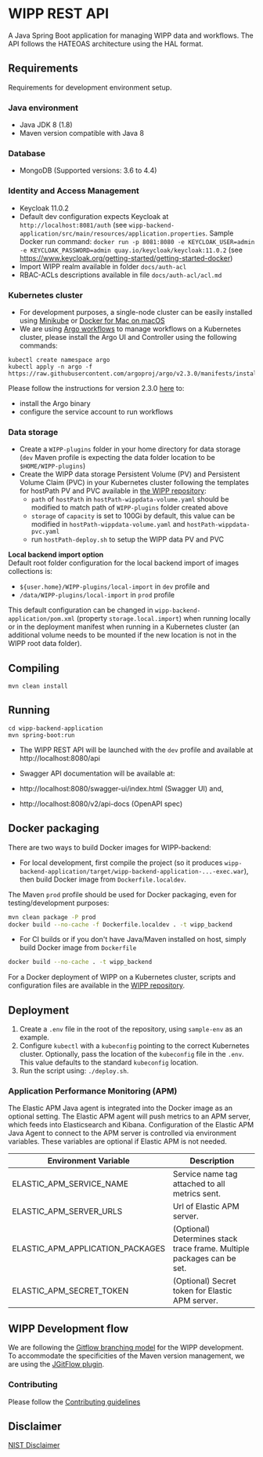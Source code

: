 # WIPP REST API
A Java Spring Boot application for managing WIPP data and workflows. 
The API follows the HATEOAS architecture using the HAL format.

## Requirements
Requirements for development environment setup.

### Java environment
* Java JDK 8 (1.8)
* Maven version compatible with Java 8

### Database
* MongoDB (Supported versions: 3.6 to 4.4)

### Identity and Access Management
* Keycloak 11.0.2
* Default dev configuration expects Keycloak at `http://localhost:8081/auth` (see 
`wipp-backend-application/src/main/resources/application.properties`. Sample 
Docker run command:
`docker run -p 8081:8080 -e KEYCLOAK_USER=admin -e KEYCLOAK_PASSWORD=admin quay.io/keycloak/keycloak:11.0.2` (see https://www.keycloak.org/getting-started/getting-started-docker)
* Import WIPP realm available in folder `docs/auth-acl`
* RBAC-ACLs descriptions available in file `docs/auth-acl/acl.md`

### Kubernetes cluster
* For development purposes, a single-node cluster can be easily installed using [Minikube](https://github.com/kubernetes/minikube) or [Docker for Mac on macOS](https://docs.docker.com/docker-for-mac/#kubernetes)
* We are using [Argo workflows](https://argoproj.github.io/argo/) to manage workflows on a Kubernetes cluster, please install the Argo UI and Controller using the following commands:
```shell
kubectl create namespace argo
kubectl apply -n argo -f https://raw.githubusercontent.com/argoproj/argo/v2.3.0/manifests/install.yaml
```
Please follow the instructions for version 2.3.0 [here](https://github.com/argoproj/argo/blob/release-2.4/demo.md) to:
 - install the Argo binary
 - configure the service account to run workflows

### Data storage
* Create a `WIPP-plugins` folder in your home directory for data storage (`dev` Maven profile is expecting the data folder location to be `$HOME/WIPP-plugins`)
* Create the WIPP data storage Persistent Volume (PV) and Persistent Volume Claim (PVC) in your Kubernetes cluster following the templates for hostPath PV and PVC available in [the WIPP repository](https://github.com/usnistgov/WIPP/tree/master/deployment/wipp-ci-single-node/volumes):
    * `path` of `hostPath` in `hostPath-wippdata-volume.yaml` should be modified to match path of `WIPP-plugins` folder created above
    * `storage` of `capacity` is set to 100Gi by default, this value can be modified in `hostPath-wippdata-volume.yaml` and `hostPath-wippdata-pvc.yaml`
    * run `hostPath-deploy.sh` to setup the WIPP data PV and PVC

**Local backend import option**  
Default root folder configuration for the local backend import of images collections is:
* `${user.home}/WIPP-plugins/local-import` in `dev` profile and
* `/data/WIPP-plugins/local-import` in `prod` profile

This default configuration can be changed in `wipp-backend-application/pom.xml` (property `storage.local.import`) when running locally or in the deployment 
manifest when running in a Kubernetes cluster (an additional volume needs to be mounted if the new location is not in the WIPP root data folder).

## Compiling
```shell
mvn clean install
```
## Running
```shell
cd wipp-backend-application
mvn spring-boot:run
```
- The WIPP REST API will be launched with the `dev` profile and available at http://localhost:8080/api  

- Swagger API documentation will be available at:
 - http://localhost:8080/swagger-ui/index.html (Swagger UI) and,
 - http://localhost:8080/v2/api-docs (OpenAPI spec)

## Docker packaging
There are two ways to build Docker images for WIPP-backend:

- For local development, first compile the project (so it produces `wipp-backend-application/target/wipp-backend-application-...-exec.war`), then build Docker image from `Dockerfile.localdev`.

The Maven `prod` profile should be used for Docker packaging, even for testing/development purposes:
```sh
mvn clean package -P prod
docker build --no-cache -f Dockerfile.localdev . -t wipp_backend
```

- For CI builds or if you don't have Java/Maven installed on host, simply build Docker image from `Dockerfile`
```sh
docker build --no-cache . -t wipp_backend
```


For a Docker deployment of WIPP on a Kubernetes cluster, scripts and configuration files are available in the [WIPP repository](https://github.com/usnistgov/WIPP/tree/master/deployment).

## Deployment
1. Create a `.env` file in the root of the repository, using `sample-env` as an example.
1. Configure `kubectl` with a `kubeconfig` pointing to the correct Kubernetes cluster. Optionally, pass the location of the `kubeconfig` file in the `.env`. This value defaults to the standard `kubeconfig` location. 
1. Run the script using: `./deploy.sh`.

### Application Performance Monitoring (APM)
The Elastic APM Java agent is integrated into the Docker image as an optional setting. The Elastic APM agent will push metrics to an APM server, which feeds into Elasticsearch and Kibana. Configuration of the Elastic APM Java Agent to connect to the APM server is controlled via environment variables. These variables are optional if Elastic APM is not needed.

| Environment Variable   | Description |
| ------------- | ------------- |
| ELASTIC_APM_SERVICE_NAME  | Service name tag attached to all metrics sent. |
| ELASTIC_APM_SERVER_URLS  | Url of Elastic APM server.  |
| ELASTIC_APM_APPLICATION_PACKAGES | (Optional) Determines stack trace frame. Multiple packages can be set. |
| ELASTIC_APM_SECRET_TOKEN  | (Optional) Secret token for Elastic APM server. | 

## WIPP Development flow
We are following the [Gitflow branching model](https://nvie.com/posts/a-successful-git-branching-model/) for the WIPP development.  
To accommodate the specificities of the Maven version management, we are using the [JGitFlow plugin](https://bitbucket.org/atlassian/jgit-flow/wiki/Home).

### Contributing
Please follow the [Contributing guidelines](CONTRIBUTING.md)

## Disclaimer

[NIST Disclaimer](LICENSE.md)
